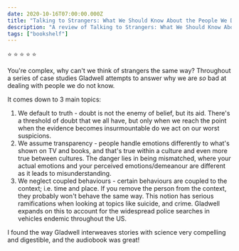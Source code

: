 ```yaml
---    
date: 2020-10-16T07:00:00.000Z
title: "Talking to Strangers: What We Should Know About the People We Don’t Know"
description: "A review of Talking to Strangers: What We Should Know About the People We Don’t Know"
tags: ["bookshelf"]
---   
```

⭐ ⭐ ⭐ ⭐ ⭐ 

You're complex, why can't we think of strangers the same way? Throughout a series of case studies Gladwell attempts to answer why we are <i>so</i> bad at dealing with people we do not know. 

It comes down to 3 main topics:
1. We default to truth - doubt is not the enemy of belief, but its aid. There's a threshold of doubt that we all have, but only when we reach the point when the evidence becomes insurmountable do we act on our worst suspicions. 
2. We assume transparency - people handle emotions differently to what's shown on TV and books, and that's true within a culture and even more true between cultures. The danger lies in being mismatched, where your actual emotions and your perceived emotions/demeanour are different as it leads to misunderstanding.
3. We neglect coupled behaviours - certain behaviours are coupled to the context; i.e. time and place. If you remove the person from the context, they probably won't behave the same way. This notion has serious ramifications when looking at topics like suicide, and crime. Gladwell expands on this to account for the widespread police searches in vehicles endemic throughout the US. 

I found the way Gladwell interweaves stories with science very compelling and digestible, and the audiobook was great!